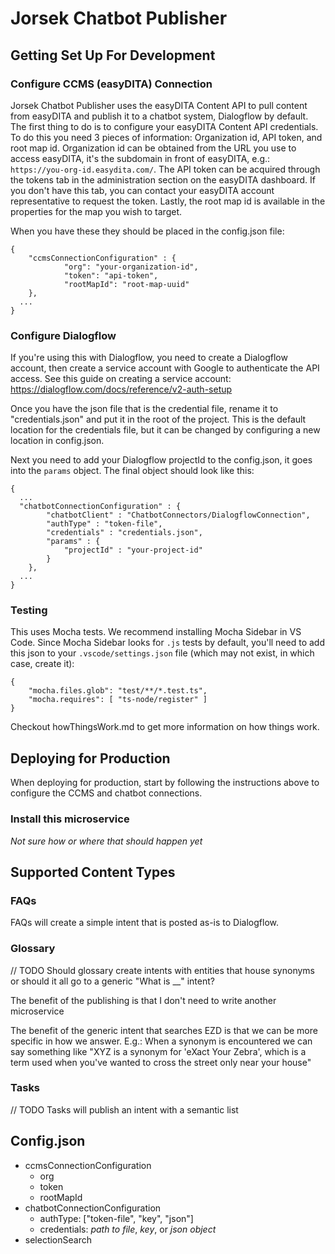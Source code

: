 # Jorsek Chatbot Publisher

## Getting Set Up For Development

### Configure CCMS (easyDITA) Connection
Jorsek Chatbot Publisher uses the easyDITA Content API to pull content from easyDITA and publish it to a chatbot system, Dialogflow by default. The first thing to do is to configure your easyDITA Content API credentials. To do this you need 3 pieces of information: Organization id, API token, and root map id. Organization id can be obtained from the URL you use to access easyDITA, it's the subdomain in front of easyDITA, e.g.: `https://you-org-id.easydita.com/`. The API token can be acquired through the tokens tab in the administration section on the easyDITA dashboard. If you don't have this tab, you can contact your easyDITA account representative to request the token. Lastly, the root map id is available in the properties for the map you wish to target.

When you have these they should be placed in the config.json file:

```
{
	"ccmsConnectionConfiguration" : {
			"org": "your-organization-id",
			"token": "api-token",
			"rootMapId": "root-map-uuid"
	},
  ...
}
```

### Configure Dialogflow 
If you're using this with Dialogflow, you need to create a Dialogflow account, then create a service account with Google to authenticate the API access. See this guide on creating a service account:
https://dialogflow.com/docs/reference/v2-auth-setup

Once you have the json file that is the credential file, rename it to "credentials.json" and put it in the root of the project. This is the default location for the credentials file, but it can be changed by configuring a new location in config.json.

Next you need to add your Dialogflow projectId to the config.json, it goes into the `params` object. The final object should look like this:
```
{
  ...
  "chatbotConnectionConfiguration" : {
		"chatbotClient" : "ChatbotConnectors/DialogflowConnection",
		"authType" : "token-file",
		"credentials" : "credentials.json",
		"params" : {
			"projectId" : "your-project-id"
		}
	},
  ...
}
```


### Testing
This uses Mocha tests. We recommend installing Mocha Sidebar in VS Code. Since Mocha Sidebar looks for `.js` tests by default, you'll need to add this json to your `.vscode/settings.json` file (which may not exist, in which case, create it):
```
{
	"mocha.files.glob": "test/**/*.test.ts",
	"mocha.requires": [ "ts-node/register" ]
}
```

Checkout howThingsWork.md to get more information on how things work.


## Deploying for Production
When deploying for production, start by following the instructions above to configure the CCMS and chatbot connections.

### Install this microservice
_Not sure how or where that should happen yet_



## Supported Content Types

### FAQs
FAQs will create a simple intent that is posted as-is to Dialogflow.

### Glossary
// TODO
Should glossary create intents with entities that house synonyms or should it all go to a generic "What is __" intent?

The benefit of the publishing is that I don't need to write another microservice

The benefit of the generic intent that searches EZD is that we can be more specific in how we answer. E.g.: When a synonym is encountered we can say something like "XYZ is a synonym for 'eXact Your Zebra', which is a term used when you've wanted to cross the street only near your house"

### Tasks
// TODO
Tasks will publish an intent with a semantic list 


## Config.json
- ccmsConnectionConfiguration
  - org
  - token
  - rootMapId
- chatbotConnectionConfiguration
  - authType:  ["token-file", "key", "json"]
  - credentials: _path to file_, _key_, or _json object_
- selectionSearch

